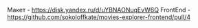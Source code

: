 Макет - https://disk.yandex.ru/d/uYBNAONuqEvW6Q
FrontEnd - https://github.com/sokoloffkate/movies-explorer-frontend/pull/4  